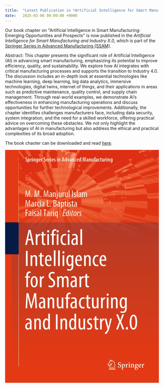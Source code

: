 ```yaml
---
title:  "Latest Publication in *Artificial Intelligence for Smart Manufacturing and Industry X.0 Springer Series in Advanced Manufacturing (SSAM)*"
date:   2025-03-06 09:00:00 +0000
---
```


Our book chapter on "Artificial Intelligence in Smart Manufacturing: Emerging Opportunities and Prospects" is now published in the *Artificial Intelligence for Smart Manufacturing and Industry X.0*, which is part of the [Springer Series in Advanced Manufacturing (SSAM)](https://www.springer.com/series/7113).

Abstract: This chapter presents the significant role of Artificial Intelligence (AI) in advancing smart manufacturing, emphasizing its potential to improve efficiency, quality, and sustainability. We explore how AI integrates with critical manufacturing processes and supports the transition to Industry 4.0. The discussion includes an in-depth look at essential technologies like machine learning, deep learning, big data analytics, immersive technologies, digital twins, internet of things, and their applications in areas such as predictive maintenance, quality control, and supply chain management. Through real-world examples, we demonstrate AI’s effectiveness in enhancing manufacturing operations and discuss opportunities for further technological improvements. Additionally, the chapter identifies challenges manufacturers face, including data security, system integration, and the need for a skilled workforce, offering practical advice on overcoming these obstacles. We not only highlight the advantages of AI in manufacturing but also address the ethical and practical complexities of its broad adoption.


The book chaoter can be downloaded and read [here](https://link.springer.com/chapter/10.1007/978-3-031-80154-9_2).

<img src="/assets/Figures/BookChapter.png" width="840">

